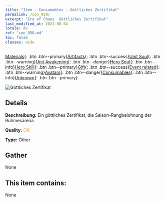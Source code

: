 ```yaml
---
title: "Item - Consumables - Göttliches Zertifikat"
permalink: /con_958/
excerpt: "Era of Chaos  Göttliches Zertifikat"
last_modified_at: 2021-08-04
locale: de
ref: "con_958.md"
toc: false
classes: wide
---
```

 [Materials](/ItemsDE/){: .btn .btn--primary}[Artifacts](/ItemsDE/Artifacts/){: .btn .btn--success}[Unit Soul](/ItemsDE/UnitSoul/){: .btn .btn--warning}[Unit Awakening](/ItemsDE/UnitAwakening/){: .btn .btn--danger}[Hero Soul](/ItemsDE/HeroSoul/){: .btn .btn--info}[Hero Skill](/ItemsDE/HeroSkill/){: .btn .btn--primary}[Gift](/ItemsDE/Gift/){: .btn .btn--success}[Event related](/ItemsDE/Events/){: .btn .btn--warning}[Avatars](/ItemsDE/Avatars/){: .btn .btn--danger}[Consumables](/ItemsDE/Consumables/){: .btn .btn--info}[Unknown](/ItemsDE/Unknown/){: .btn .btn--primary}

 ![Göttliches Zertifikat](/images/t/i_40053.png)

## Details
 **Beschreibung:** Ein göttliches Zertifikat, die Saison-Rangbelohnung der Ruhmesarena.

 **Quality:** <span style="color: #FF8C00">OK</span>

 **Type:** Other

## Gather

  None

## This item contains:

  None

